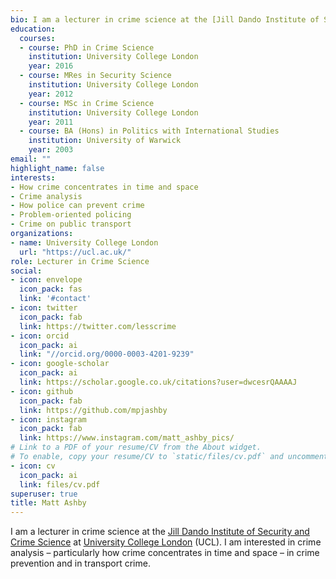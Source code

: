 ```yaml
---
bio: I am a lecturer in crime science at the [Jill Dando Institute of Security and Crime Science](https://ucl.ac.uk/jill-dando-institute/) at [University College London](https://ucl.ac.uk/) (UCL). I am interested in crime analysis – particularly how crime concentrates in time and space – in crime prevention and in transport crime.
education:
  courses:
  - course: PhD in Crime Science
    institution: University College London
    year: 2016
  - course: MRes in Security Science
    institution: University College London
    year: 2012
  - course: MSc in Crime Science
    institution: University College London
    year: 2011
  - course: BA (Hons) in Politics with International Studies
    institution: University of Warwick
    year: 2003
email: ""
highlight_name: false
interests:
- How crime concentrates in time and space
- Crime analysis
- How police can prevent crime
- Problem-oriented policing
- Crime on public transport
organizations:
- name: University College London
  url: "https://ucl.ac.uk/"
role: Lecturer in Crime Science
social:
- icon: envelope
  icon_pack: fas
  link: '#contact'
- icon: twitter
  icon_pack: fab
  link: https://twitter.com/lesscrime
- icon: orcid
  icon_pack: ai
  link: "//orcid.org/0000-0003-4201-9239"
- icon: google-scholar
  icon_pack: ai
  link: https://scholar.google.co.uk/citations?user=dwcesrQAAAAJ
- icon: github
  icon_pack: fab
  link: https://github.com/mpjashby
- icon: instagram
  icon_pack: fab
  link: https://www.instagram.com/matt_ashby_pics/
# Link to a PDF of your resume/CV from the About widget.
# To enable, copy your resume/CV to `static/files/cv.pdf` and uncomment the lines below.
- icon: cv
  icon_pack: ai
  link: files/cv.pdf
superuser: true
title: Matt Ashby
---
```


I am a lecturer in crime science at the [Jill Dando Institute of Security and Crime Science](https://ucl.ac.uk/jill-dando-institute/) at [University College London](https://ucl.ac.uk/) (UCL). I am interested in crime analysis – particularly how crime concentrates in time and space – in crime prevention and in transport crime.
